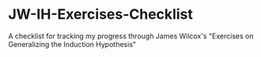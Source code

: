 # JW-IH-Exercises-Checklist
A checklist for tracking my progress through James Wilcox's "Exercises on Generalizing the Induction Hypothesis"
